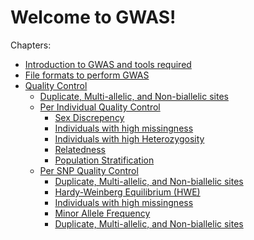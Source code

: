 # Welcome to GWAS!

Chapters:

-   [Introduction to GWAS and tools required](chapters/Introduction)
-   [File formats to perform GWAS](chapters/File-formats)
-   [Quality Control](chapters/QC)
    -   [Duplicate, Multi-allelic, and Non-biallelic
        sites](chapters/QC/SNP-QC/Duplicate)
    -   [Per Individual Quality Control](chapters/QC/Individual-QC)
        -   [Sex Discrepency](chapters/QC/Individual-QC/Sex-Check)
        -   [Individuals with high
            missingness](chapters/QC/Individual-QC/Ind-Miss)
        -   [Individuals with high
            Heterozygosity](chapters/QC/Individual-QC/Ind-Hetr)
        -   [Relatedness](chapters/QC/Individual-QC/Relatedness)
        -   [Population
            Stratification](chapters/QC/Individual-QC/Ancestry)
    -   [Per SNP Quality Control](chapters/QC/SNP-QC)
        -   [Duplicate, Multi-allelic, and Non-biallelic
            sites](chapters/QC/SNP-QC/Duplicate)
        -   [Hardy-Weinberg Equilibrium (HWE)](chapters/QC/SNP-QC/HWE)
        -   [Individuals with high
            missingness](chapters/QC/SNP-QC/SNP-Miss)
        -   [Minor Allele Frequency](chapters/QC/SNP-QC/MAF)
        -   [Duplicate, Multi-allelic, and Non-biallelic
            sites](chapters/QC/SNP-QC/Duplicate)
